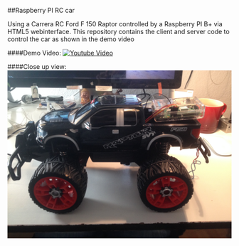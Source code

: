 ##Raspberry PI RC car

Using a Carrera RC Ford F 150 Raptor controlled by a Raspberry PI B+ via HTML5 webinterface. This repository contains the client and server code to control the car as shown in the demo video

####Demo Video:
[![Youtube Video](http://img.youtube.com/vi/_wyQ7lguh5s/0.jpg)](http://youtu.be/_wyQ7lguh5s)  

####Close up view:
[![CloseUP view](https://raw.githubusercontent.com/piscis/raspberry-rccar/master/docs/IMG_1391.JPG)](https://github.com/piscis/raspberry-rccar/)


